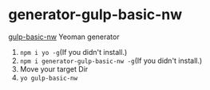 # generator-gulp-basic-nw
[gulp-basic-nw](https://github.com/nowri/gulp-basic-nw) Yeoman generator

1. `npm i yo -g`(If you didn't install.)
2. `npm i generator-gulp-basic-nw -g`(If you didn't install.)
3. Move your target Dir
4. `yo gulp-basic-nw`

